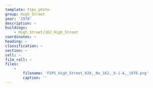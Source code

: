 ```yaml
---
template: fsps_photo
group: High_Street
year: '1978'
description: ~
buildings:
    - High_Street/162_High_Street
coordinates: ~
heading: ~
classification: ~
section: ~
cell: ~
film_roll: ~
files:
    -
        filename: 'FSPS_High_Street_028,_No_162,_8-1-A,_1978.png'
        caption: ''
---
```


